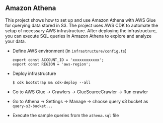 ## Amazon Athena

This project shows how to set up and use Amazon Athena with AWS Glue for querying data stored in S3. 
The project uses AWS CDK to automate the setup of necessary AWS infrastructure. 
After deploying the infrastructure, you can execute SQL queries in Amazon Athena to explore and analyze your data.


- Define AWS environment (in `infrastructure/config.ts`)

    ```
    export const ACCOUNT_ID = 'xxxxxxxxxxxx';
    export const REGION = 'aws-region';
    ```
  
- Deploy infrastructure

    ```
    $ cdk bootstrap && cdk-deploy --all
    ```


- Go to AWS Glue &#8594; Crawlers &#8594; GlueSourceCrawler &#8594; Run crawler


- Go to Athena &#8594; Settings &#8594; Manage &#8594; choose query s3 bucket as `query-s3-bucket...`


- Execute the sample queries from the `athena.sql` file